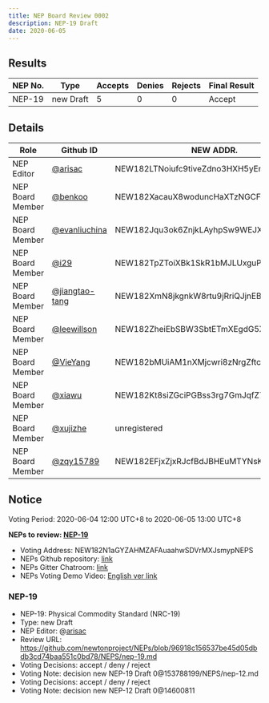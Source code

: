 ```yaml
---
title: NEP Board Review 0002
description: NEP-19 Draft
date: 2020-06-05
---
```


## Results

| NEP No. | Type      | Accepts | Denies | Rejects | Final Result |
| ------- | --------- | ------- | ------ | ------- | ------------ |
| NEP-19  | new Draft | 5       | 0      | 0       | Accept       |

## Details

| Role             | Github ID                                          | NEW ADDR.                               | NEP-19                                                                                                                            |
| ---------------- | -------------------------------------------------- | --------------------------------------- | --------------------------------------------------------------------------------------------------------------------------------- |
| NEP Editor       | [@arisac](https://github.com/arisac)               | NEW182LTNoiufc9tiveZdno3HXH5yEmUURKUiac | new Draft [NewExplorer](https://explorer.newtonproject.org/tx/0x0e2039491493185ef11e8cfc5c061b994b1248bead1492dcbd8271295d12f0c9) |
| NEP Board Member | [@benkoo](https://github.com/benkoo)               | NEW182XacauX8woduncHaXTzNGCFnk7B15z34hi |                                                                                                                                   |
| NEP Board Member | [@evanliuchina](https://github.com/evanliuchina)   | NEW182Jqu3ok6ZnjkLAyhpSw9WEJXhEwUYX4jLR |                                                                                                                                   |
| NEP Board Member | [@i29](https://github.com/i29)                     | NEW182TpZToiXBk1SkR1bMJLUxguPxFsZciz123 | Accept [NewExplorer](https://explorer.newtonproject.org/tx/0x64956905a55a5c0c4c640f9e6b09d460e87ce7067547fbba12fafcb1f2002ab6)    |
| NEP Board Member | [@jiangtao-tang](https://github.com/jiangtao-tang) | NEW182XmN8jkgnkW8rtu9jRriQJjnEBXSbZZuHJ | Accept [NewExplorer](https://explorer.newtonproject.org/tx/0x8521a404636d14b9d1e2d04218cc99d765c01ce156a55f4ab729837571b3f843)    |
| NEP Board Member | [@leewillson](https://github.com/leewillson)       | NEW182ZheiEbSBW3SbtETmXEgdG5X9GvFuLRun2 | Accept [NewExplorer](https://explorer.newtonproject.org/tx/0xe25d276cf0843ea105bbb313c56ff3d31dc40f02305a4dd16a33dc861b490655)    |
| NEP Board Member | [@VieYang](https://github.com/VieYang)             | NEW182bMUiAM1nXMjcwri8zNrgZftcnPJc1uVie | Accept [NewExplorer](https://explorer.newtonproject.org/tx/0xa7642df6ef2bec29f87f948315e641aa0b799bc181431ebc7a327404b9c07d28)    |
| NEP Board Member | [@xiawu](https://github.com/xiawu)                 | NEW182Kt8siZGciPGBss3rg7GmJqfZ7CUafVUHH |                                                                                                                                   |
| NEP Board Member | [@xujizhe](https://github.com/xujizhe)             | unregistered                            |                                                                                                                                   |
| NEP Board Member | [@zqy15789](https://github.com/zqy15789)           | NEW182EFjxZjxRJcfBdJBHEuMTYNsK7RLTFeiiJ | Accept [NewExplorer](https://explorer.newtonproject.org/tx/0xe751981cabbddd7138b724992075ffe4516ed03553e8e9e8e0a8908a32075f91)    |

## Notice

Voting Period: 2020-06-04 12:00 UTC+8 to 2020-06-05 13:00 UTC+8

**NEPs to review: [NEP-19](#nep-19)**

- Voting Address: NEW182N1aGYZAHMZAFAuaahwSDVrMXJsmypNEPS
- NEPs Github repository: [link](https://github.com/newtonproject/NEPs)
- NEPs Gitter Chatroom: [link](https://gitter.im/newtonproject/NEPs)
- NEPs Voting Demo Video: [English ver link](https://s3.ap-east-1.amazonaws.com/f.d.w.newton.bio/v/nep-voting-demo-01-en.mp4)

### NEP-19

- NEP-19: Physical Commodity Standard (NRC-19)
- Type: new Draft
- NEP Editor: @[arisac](https://github.com/arisac)
- Review URL: https://github.com/newtonproject/NEPs/blob/96918c156537be45d05dbdb3cd74baa551c0bd78/NEPS/nep-19.md
- Voting Decisions: accept / deny / reject
- Voting Note:
  decision new NEP-19 Draft 0@153788199/NEPS/nep-12.md
- Voting Decisions: accept / deny / reject
- Voting Note:
  decision new NEP-12 Draft 0@14600811
